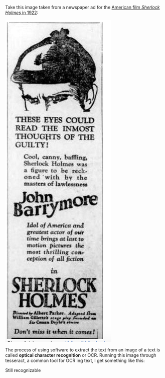 Take this image taken from a newspaper ad for the [American film *Sherlock Holmes* in 1922](https://commons.wikimedia.org/wiki/File:Sherlock_Holmes_(1922)_-_6.jpg):

![sherlock holmes article clipping](/assets/holmes.png)


The process of using software to extract the text from an image of a text is called **optical character recognition** or OCR. Running this image through tesseract, a common tool for OCR'ing text, I get something like this:

Still recognizable 
